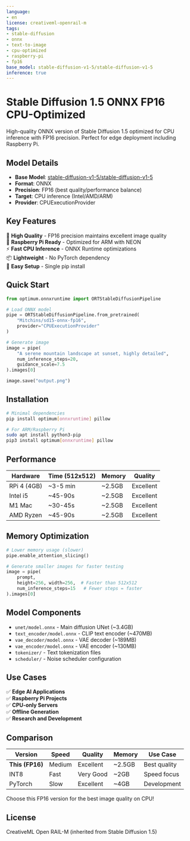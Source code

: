 ```yaml
---
language:
- en
license: creativeml-openrail-m
tags:
- stable-diffusion
- onnx
- text-to-image
- cpu-optimized
- raspberry-pi
- fp16
base_model: stable-diffusion-v1-5/stable-diffusion-v1-5
inference: true
---
```


# Stable Diffusion 1.5 ONNX FP16 CPU-Optimized

High-quality ONNX version of Stable Diffusion 1.5 optimized for CPU inference with FP16 precision. Perfect for edge deployment including Raspberry Pi.

## Model Details

- **Base Model**: [stable-diffusion-v1-5/stable-diffusion-v1-5](https://huggingface.co/stable-diffusion-v1-5/stable-diffusion-v1-5)
- **Format**: ONNX
- **Precision**: FP16 (best quality/performance balance)
- **Target**: CPU inference (Intel/AMD/ARM)
- **Provider**: CPUExecutionProvider

## Key Features

🎯 **High Quality** - FP16 precision maintains excellent image quality  
🍓 **Raspberry Pi Ready** - Optimized for ARM with NEON  
⚡ **Fast CPU Inference** - ONNX Runtime optimizations  
📦 **Lightweight** - No PyTorch dependency  
🔧 **Easy Setup** - Single pip install  

## Quick Start

```python
from optimum.onnxruntime import ORTStableDiffusionPipeline

# Load ONNX model
pipe = ORTStableDiffusionPipeline.from_pretrained(
    "Mitchins/sd15-onnx-fp16",
    provider="CPUExecutionProvider"
)

# Generate image
image = pipe(
    "A serene mountain landscape at sunset, highly detailed",
    num_inference_steps=20,
    guidance_scale=7.5
).images[0]

image.save("output.png")
```

## Installation

```bash
# Minimal dependencies
pip install optimum[onnxruntime] pillow

# For ARM/Raspberry Pi
sudo apt install python3-pip
pip3 install optimum[onnxruntime] pillow
```

## Performance

| Hardware | Time (512x512) | Memory | Quality |
|----------|----------------|---------|---------|
| RPi 4 (4GB) | ~3-5 min | ~2.5GB | Excellent |
| Intel i5 | ~45-90s | ~2.5GB | Excellent |
| M1 Mac | ~30-45s | ~2.5GB | Excellent |
| AMD Ryzen | ~45-90s | ~2.5GB | Excellent |

## Memory Optimization

```python
# Lower memory usage (slower)
pipe.enable_attention_slicing()

# Generate smaller images for faster testing
image = pipe(
    prompt,
    height=256, width=256,  # Faster than 512x512
    num_inference_steps=15   # Fewer steps = faster
).images[0]
```

## Model Components

- `unet/model.onnx` - Main diffusion UNet (~3.4GB)
- `text_encoder/model.onnx` - CLIP text encoder (~470MB)  
- `vae_decoder/model.onnx` - VAE decoder (~189MB)
- `vae_encoder/model.onnx` - VAE encoder (~130MB)
- `tokenizer/` - Text tokenization files
- `scheduler/` - Noise scheduler configuration

## Use Cases

✅ **Edge AI Applications**  
✅ **Raspberry Pi Projects**  
✅ **CPU-only Servers**  
✅ **Offline Generation**  
✅ **Research and Development**  

## Comparison

| Version | Speed | Quality | Memory | Use Case |
|---------|-------|---------|---------|----------|
| **This (FP16)** | Medium | Excellent | ~2.5GB | Best quality |
| INT8 | Fast | Very Good | ~2GB | Speed focus |
| PyTorch | Slow | Excellent | ~4GB | Development |

Choose this FP16 version for the best image quality on CPU!

## License

CreativeML Open RAIL-M (inherited from Stable Diffusion 1.5)
